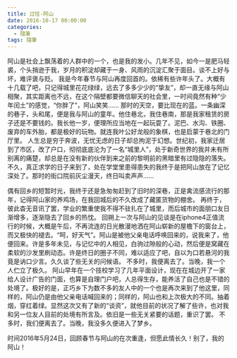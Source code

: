 ```yaml
---
title: 过往-阿山
date: 2016-10-17 00:00:00
categories:
  - 隨筆
tags: 隨筆
---
```


阿山是社会上飘荡着的人群中的一个，也是我的发小。几年不见，如今一是肥马轻裘，个头捎逊于我，岁月的积淀却藏于一身、风雨的沉淀汇聚于面目。谈不上好与坏，难评褒与贬。
我是今年春节与阿山再度回首的。依稀有些许年头了。大概有十几载了吧，只记得城里花花绿绿，远去了多多少少的“挚友”，却一直无缘与阿山相聚，其实距离也不远，在这个隔壁都要微信聊天的社会里，一时间竟然有种“少年闰土”的感觉，“你胖了”，阿山笑笑......
那时的天空，要比现在的蓝。一条幽深的巷子，头和尾，便是我与阿山的童年。他住巷北，我住巷南，那是我家租赁的房子还是不要钱的。我长他一岁，便理所应当地在一起玩耍了。泥巴、水沟、铁圈、废弃的车外胎，都是极好的玩物。就连我叶公好龙般的象棋，也是启蒙于巷北的门厅里。
人生总是穷于奔波，无忧无虑的日子却总拘泥于幻想。世纪初，我家迁居到了市区，改了户口，彻彻底底沦为了一名“城里人”，处于新奇世界的我并未有所别离的痛楚，却总是在没有新的伙伴到来之前的黎明前的黑暗里有过隐隐的落失。不久，真正求学的日子来到了，处在学堂里患得患失的我终于是把阿山放在了记忆深处了。那时的街口院前灰尘漫天，终日叫卖声声......
<!-- more -->
偶有回乡的短暂时光，我终于还是急匆匆赶到了旧时的深巷，正是禽流感流行的那年，记得阿山家的养鸡场，在我回城后的不久改成了藏匿货物的棚舍。
再终于，彼此杳无音讯了罢，学业的繁重使我不得不驻扎在了城里，而后城市的面朋口友日渐增多，逐渐隐去了回乡的热忱。
回朔上一次与阿山的见谈是在iphone4正值流行的时候，大概是午后，不再流连的日光散漫地洒在阿山崭新的屋檐下的窗台上，而又极快的褪去。“呵，好天气”。阿山是被他父亲电话呼唤回来的，说我来了，他便回来。许是多年未见，与记忆中的人相见，白驹过隙般的心动，然后便是窝藏在柔软的沙发里刷动态。许是终日的圈子不同，难以适应了吧，自以为口若悬河的我竟是讷口少言。久久谈了些无关的问候语。
不多时，我便离去了。当晚，我一个人伫立了极久。
阿山早年在一个技校学习了几年平面设计，现在在城边开了一家给人设计广告的门面，也算是自理门户吧，人总得生存，能养活了自己也是不错的处境了。极好的是，正巧乡下为数不多的友人中的一个也是再次来到了他这里，同样的，阿山仍是由他父亲电话喊回来的；同样的，阿山也和上次极大的不同。抽着烟，穿红着绿。显然这次又有了新的“谈资”，就他目前的状况了解了些许，也对我和另一位友人目前的处境有所言及。依旧是一些无关紧要的话题，重识了罢。
不多时，我们便离去了。当晚，我没多久便进入了梦乡。

时间2016年5月24日，回顾春节与阿山的在次重逢，但愿此情长久！别了，我的阿山！